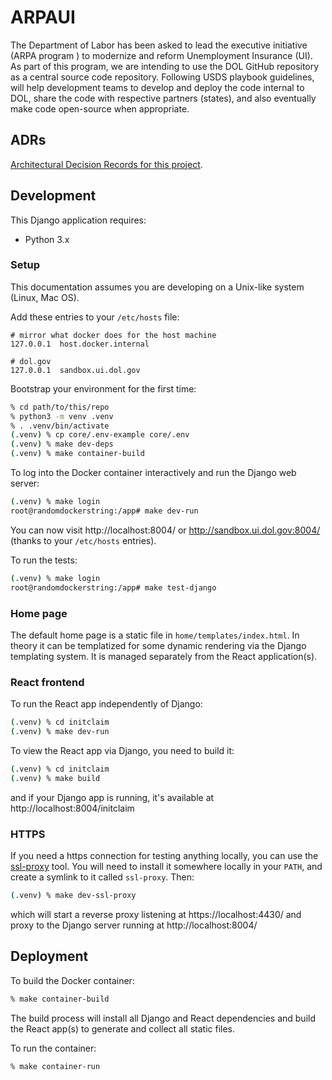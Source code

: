 # ARPAUI
The Department of Labor has been asked to lead the executive initiative (ARPA program ) to modernize and reform Unemployment Insurance (UI). As part of this program,  we are intending to use the DOL GitHub repository as a central source code repository. Following USDS playbook guidelines, will help development teams to develop and deploy the code internal to DOL, share the code with respective partners (states), and also eventually make code open-source when appropriate.

## ADRs

[Architectural Decision Records for this project](./docs/adr/).

## Development

This Django application requires:

* Python 3.x

### Setup

This documentation assumes you are developing on a Unix-like system (Linux, Mac OS).

Add these entries to your `/etc/hosts` file:

```
# mirror what docker does for the host machine
127.0.0.1  host.docker.internal

# dol.gov
127.0.0.1  sandbox.ui.dol.gov
```

Bootstrap your environment for the first time:

```sh
% cd path/to/this/repo
% python3 -m venv .venv
% . .venv/bin/activate
(.venv) % cp core/.env-example core/.env
(.venv) % make dev-deps
(.venv) % make container-build
```

To log into the Docker container interactively and run the Django web server:

```sh
(.venv) % make login
root@randomdockerstring:/app# make dev-run
```

You can now visit http://localhost:8004/ or http://sandbox.ui.dol.gov:8004/ (thanks to your `/etc/hosts` entries).

To run the tests:

```sh
(.venv) % make login
root@randomdockerstring:/app# make test-django
```

### Home page

The default home page is a static file in `home/templates/index.html`. In theory it can be templatized for
some dynamic rendering via the Django templating system. It is managed separately from the React application(s).

### React frontend

To run the React app independently of Django:

```sh
(.venv) % cd initclaim
(.venv) % make dev-run
```

To view the React app via Django, you need to build it:

```sh
(.venv) % cd initclaim
(.venv) % make build
```

and if your Django app is running, it's available at http://localhost:8004/initclaim

### HTTPS

If you need a https connection for testing anything locally, you can use the [ssl-proxy](https://github.com/suyashkumar/ssl-proxy) tool. You will need to install it somewhere locally in your `PATH`, and create a symlink to it called `ssl-proxy`. Then:

```sh
(.venv) % make dev-ssl-proxy
```

which will start a reverse proxy listening at https://localhost:4430/ and proxy to the Django server running at http://localhost:8004/

## Deployment

To build the Docker container:

```sh
% make container-build
```

The build process will install all Django and React dependencies and build the React app(s) to generate and collect all static files.

To run the container:

```sh
% make container-run
```


